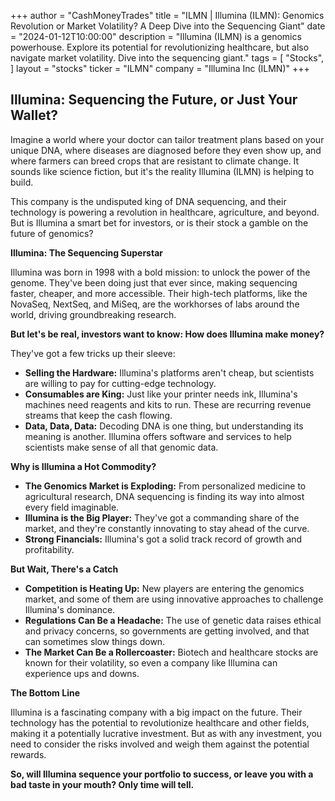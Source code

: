 +++
author = "CashMoneyTrades"
title = "ILMN |  Illumina (ILMN): Genomics Revolution or Market Volatility?  A Deep Dive into the Sequencing Giant"
date = "2024-01-12T10:00:00"
description = "Illumina (ILMN) is a genomics powerhouse. Explore its potential for revolutionizing healthcare, but also navigate market volatility. Dive into the sequencing giant."
tags = [
"Stocks",
]
layout = "stocks"
ticker = "ILMN"
company = "Illumina Inc (ILMN)"
+++
        


## Illumina: Sequencing the Future, or Just Your Wallet?

Imagine a world where your doctor can tailor treatment plans based on your unique DNA, where diseases are diagnosed before they even show up, and where farmers can breed crops that are resistant to climate change. It sounds like science fiction, but it's the reality Illumina (ILMN) is helping to build. 

This company is the undisputed king of DNA sequencing, and their technology is powering a revolution in healthcare, agriculture, and beyond.  But is Illumina a smart bet for investors, or is their stock a gamble on the future of genomics?

**Illumina:  The Sequencing Superstar**

Illumina was born in 1998 with a bold mission: to unlock the power of the genome. They've been doing just that ever since, making sequencing faster, cheaper, and more accessible. Their high-tech platforms, like the NovaSeq, NextSeq, and MiSeq, are the workhorses of labs around the world, driving groundbreaking research.

**But let's be real, investors want to know: How does Illumina make money?**

They've got a few tricks up their sleeve:  

* **Selling the Hardware:**  Illumina's platforms aren't cheap, but scientists are willing to pay for cutting-edge technology.
* **Consumables are King:**  Just like your printer needs ink, Illumina's machines need reagents and kits to run. These are recurring revenue streams that keep the cash flowing.
* **Data, Data, Data:**  Decoding DNA is one thing, but understanding its meaning is another. Illumina offers software and services to help scientists make sense of all that genomic data. 

**Why is Illumina a Hot Commodity?**

* **The Genomics Market is Exploding:**  From personalized medicine to agricultural research, DNA sequencing is finding its way into almost every field imaginable.  
* **Illumina is the Big Player:**  They've got a commanding share of the market, and they're constantly innovating to stay ahead of the curve. 
* **Strong Financials:**  Illumina's got a solid track record of growth and profitability.  

**But Wait, There's a Catch**

* **Competition is Heating Up:**  New players are entering the genomics market, and some of them are using innovative approaches to challenge Illumina's dominance.
* **Regulations Can Be a Headache:**  The use of genetic data raises ethical and privacy concerns, so governments are getting involved, and that can sometimes slow things down.
* **The Market Can Be a Rollercoaster:**  Biotech and healthcare stocks are known for their volatility, so even a company like Illumina can experience ups and downs. 

**The Bottom Line**

Illumina is a fascinating company with a big impact on the future. Their technology has the potential to revolutionize healthcare and other fields, making it a potentially lucrative investment.  But as with any investment, you need to consider the risks involved and weigh them against the potential rewards. 

**So, will Illumina sequence your portfolio to success, or leave you with a bad taste in your mouth? Only time will tell.** 

        